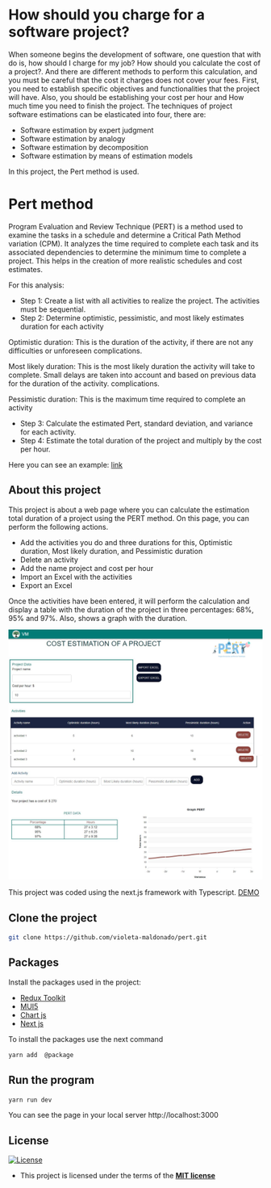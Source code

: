 # How should you charge for a software project?
When someone begins the development of software, one question that with do is, how should I charge for my job? How should you calculate the cost of a project?. And there are different methods to perform this calculation, and you must be careful that the cost it charges does not cover your fees.
First, you need to establish specific objectives and functionalities that the project will have. Also, you should be establishing your cost per hour and How much time you need to finish the project.
The techniques of project software estimations can be elasticated into four, there are:
- Software estimation by expert judgment
- Software estimation by analogy
- Software estimation by decomposition
- Software estimation by means of estimation models

In this project, the Pert method is used.

# Pert method
Program Evaluation and Review Technique (PERT) is a method used to examine the tasks in a schedule and determine a Critical Path Method variation (CPM). It analyzes the time required to complete each task and its associated dependencies to determine the minimum time to complete a project. This helps in the creation of more realistic schedules and cost estimates.

For this analysis: 
- Step 1: Create a list with all activities to realize the project. The activities must be sequential.
- Step 2: Determine optimistic, pessimistic, and most likely estimates duration for each activity

Optimistic duration: This is the duration of the activity, if there are not any difficulties or unforeseen complications.

Most likely duration: This is the most likely duration the activity will take to complete. Small delays are taken into account and based on previous data for the duration of the activity. complications. 

Pessimistic duration: This is the maximum time required to complete an activity
- Step 3: Calculate the estimated Pert, standard deviation, and variance for each activity.
- Step 4: Estimate the total duration of the project and multiply by the cost per hour. 

Here you can see an example: [link](https://todopmp.com/ejemplo-estimacion-pert-multiples-actividades/)

## About this project
This project is about a web page where you can calculate the estimation total duration of a project using the PERT method. On this page, you can perform the following actions.
- Add the activities you do and three durations for this, Optimistic duration, Most likely duration, and Pessimistic duration
- Delete an activity
- Add the name project and cost per hour
- Import an Excel with the activities
- Export an Excel
 
 Once the activities have been entered, it will perform the calculation and display a table with the duration of the project in three percentages: 68%, 95% and 97%. Also, shows a graph with the duration.
 
[<img src="public/pagePert.JPG" width="600"/>](public/pagePert.JPG)
[<img src="public/pagePert2.JPG" width="600"/>](public/pagePert2.JPG)

This project was coded using the next.js framework with Typescript. [DEMO](https://pert.vercel.app/)

## Clone the project 
```sh
git clone https://github.com/violeta-maldonado/pert.git
```
## Packages
Install the packages used in the project:
- [Redux Toolkit](https://redux-toolkit.js.org/)
- [MUI5](https://mui.com/getting-started/installation/)
- [Chart js](https://www.chartjs.org/docs/latest/api/)
- [Next js](https://nextjs.org/docs)

To install the packages use the next command
```sh
yarn add  @package
```
## Run the program

```sh
yarn run dev 
```

You can see the page in your local server http://localhost:3000

## License

[![License](http://img.shields.io/:license-mit-blue.svg?style=flat-square)](http://badges.mit-license.org)

- This project is licensed under the terms of the **[MIT license](LICENSE)**
